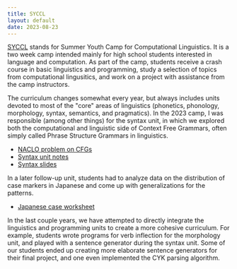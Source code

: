 ```yaml
---
title: SYCCL
layout: default
date: 2023-08-23
---
```


[SYCCL][syccl] stands for Summer Youth Camp for Computational Linguistics.
It is a two week camp intended mainly for high school students interested in language and computation.
As part of the camp, students receive a crash course in basic linguistics and programming, study a selection of topics from computational lingusitics, and work on a project with assistance from the camp instructors.

The curriculum changes somewhat every year, but always includes units devoted to most of the "core" areas of linguistics (phonetics, phonology, morphology, syntax, semantics, and pragmatics).
In the 2023 camp, I was responsible (among other things) for the syntax unit, in which we explored both the computational and linguistic side of Context Free Grammars, often simply called Phrase Structure Grammars in linguistics.

- [NACLO problem on CFGs](naclo2013f-grammar-rules.pdf)
- [Syntax unit notes](syccl2023-syntax-notes.pdf)
- [Syntax slides](syccl2023-syntax-slides.pdf)

In a later follow-up unit, students had to analyze data on the distribution of case markers in Japanese and come up with generalizations for the patterns.

- [Japanese case worksheet](syccl2023-japanese-case-ho.pdf)

In the last couple years, we have attempted to directly integrate the linguistics and programming units to create a more cohesive curriculum.
For example, students wrote programs for verb inflection for the morphology unit, and played with a sentence generator during the syntax unit.
Some of our students ended up creating more elaborate sentence generators for their final project, and one even implemented the CYK parsing algorithm.

[syccl]: https://calendar.stonybrook.edu/site/iacs/event/summer-youth-camp-for-computational-linguistics-syccl-3/
